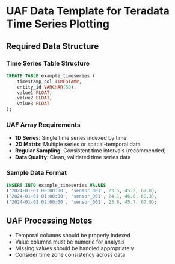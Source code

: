 # UAF Data Template for Teradata Time Series Plotting

## Required Data Structure

### Time Series Table Structure
```sql
CREATE TABLE example_timeseries (
    timestamp_col TIMESTAMP,
    entity_id VARCHAR(50),
    value1 FLOAT,
    value2 FLOAT,
    value3 FLOAT
);
```

### UAF Array Requirements
- **1D Series**: Single time series indexed by time
- **2D Matrix**: Multiple series or spatial-temporal data
- **Regular Sampling**: Consistent time intervals (recommended)
- **Data Quality**: Clean, validated time series data

### Sample Data Format
```sql
INSERT INTO example_timeseries VALUES
('2024-01-01 00:00:00', 'sensor_001', 23.5, 45.2, 67.8),
('2024-01-01 01:00:00', 'sensor_001', 24.1, 46.0, 68.3),
('2024-01-01 02:00:00', 'sensor_001', 23.8, 45.7, 67.9);
```

## UAF Processing Notes
- Temporal columns should be properly indexed
- Value columns must be numeric for analysis
- Missing values should be handled appropriately
- Consider time zone consistency across data

